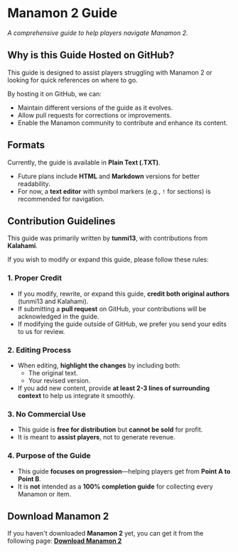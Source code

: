 # **Manamon 2 Guide**  
*A comprehensive guide to help players navigate Manamon 2.*  

## **Why is this Guide Hosted on GitHub?**  
This guide is designed to assist players struggling with Manamon 2 or looking for quick references on where to go.  

By hosting it on GitHub, we can:  
- Maintain different versions of the guide as it evolves.  
- Allow pull requests for corrections or improvements.  
- Enable the Manamon community to contribute and enhance its content.  

## **Formats**  
Currently, the guide is available in **Plain Text (.TXT)**.  
- Future plans include **HTML** and **Markdown** versions for better readability.  
- For now, a **text editor** with symbol markers (e.g., `!` for sections) is recommended for navigation.  

## **Contribution Guidelines**  
This guide was primarily written by **tunmi13**, with contributions from **Kalahami**.  

If you wish to modify or expand this guide, please follow these rules:  

### **1. Proper Credit**  
- If you modify, rewrite, or expand this guide, **credit both original authors** (tunmi13 and Kalahami).  
- If submitting a **pull request** on GitHub, your contributions will be acknowledged in the guide.  
- If modifying the guide outside of GitHub, we prefer you send your edits to us for review.  

### **2. Editing Process**  
- When editing, **highlight the changes** by including both:  
  - The original text.  
  - Your revised version.  
- If you add new content, provide **at least 2-3 lines of surrounding context** to help us integrate it smoothly.  

### **3. No Commercial Use**  
- This guide is **free for distribution** but **cannot be sold** for profit.  
- It is meant to **assist players**, not to generate revenue.  

### **4. Purpose of the Guide**  
- This guide **focuses on progression**—helping players get from **Point A to Point B**.  
- It is **not** intended as a **100% completion guide** for collecting every Manamon or item.  

## **Download Manamon 2**  
If you haven't downloaded **Manamon 2** yet, you can get it from the following page:
**[Download Manamon 2](https://www.vgstorm.com/manamon2.php)**
